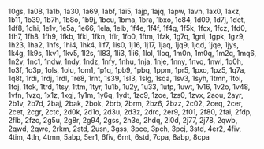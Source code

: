 10gs, 1a08, 1a1b, 1a30, 1a69, 1abf, 1ai5, 1ajp, 1ajq, 1apw, 1avn, 1ax0, 1axz, 1b11, 1b39, 1b7h, 1b8o, 1b9j, 1bcu, 1bma, 1bra, 1bxo, 1c84, 1d09, 1d7j, 1det, 1df8, 1dhi, 1e1v, 1e5a, 1e66, 1ela, 1elb, 1f4e, 1f4f, 1f4g, 1f5k, 1fcx, 1fcz, 1fd0, 1fh7, 1fh8, 1fh9, 1fkb, 1fki, 1fkn, 1flr, 1fo0, 1ftm, 1fzk, 1g7q, 1gni, 1gpk, 1gz9, 1h23, 1ha2, 1hfs, 1hi4, 1hk4, 1if7, 1is0, 1j16, 1j17, 1jaq, 1jq9, 1jqd, 1jqe, 1jys, 1k4g, 1k9s, 1kv1, 1kv5, 1l2s, 1l83, 1li3, 1li6, 1lol, 1loq, 1m0n, 1m0q, 1m2q, 1mq6, 1n2v, 1nc1, 1ndw, 1ndy, 1ndz, 1nfy, 1nhu, 1nja, 1nje, 1nny, 1nvq, 1nwl, 1o0h, 1o3f, 1o3p, 1ols, 1olu, 1om1, 1p1q, 1pb9, 1pbq, 1ppm, 1pr5, 1pxo, 1pz5, 1q7a, 1q8t, 1rdi, 1rdj, 1rdl, 1re8, 1rnt, 1s39, 1sl3, 1slg, 1sqa, 1sv3, 1syh, 1tmn, 1toi, 1toj, 1tok, 1trd, 1tsy, 1ttm, 1tyr, 1u1b, 1u2y, 1u33, 1utp, 1uwt, 1v16, 1v2o, 1v48, 1vfn, 1vzq, 1x1z, 1xgj, 1y1m, 1y6q, 1ydt, 1zc9, 1zoe, 1zs0, 1zvx, 2aou, 2ayr, 2b1v, 2b7d, 2baj, 2bak, 2bok, 2brb, 2brm, 2bz6, 2bzz, 2c02, 2ceq, 2cer, 2cet, 2cgr, 2ctc, 2d0k, 2d1o, 2d3u, 2d3z, 2drc, 2er9, 2f01, 2f80, 2fai, 2fdp, 2flb, 2fzc, 2g5u, 2g8r, 2g94, 2gss, 2h3e, 2hdq, 2i0d, 2j77, 2j78, 2qwb, 2qwd, 2qwe, 2rkm, 2std, 2usn, 3gss, 3pce, 3pch, 3pcj, 3std, 4er2, 4fiv, 4tim, 4tln, 4tmn, 5abp, 5er1, 6fiv, 6rnt, 6std, 7cpa, 8abp, 8cpa
